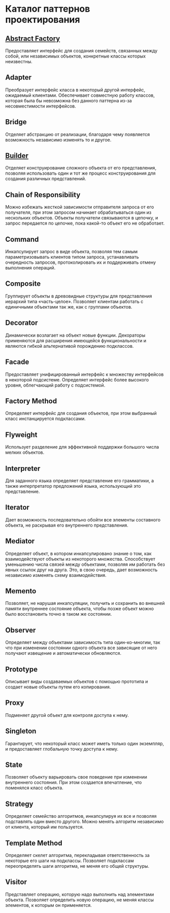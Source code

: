 # Каталог паттернов проектирования
## [Abstract Factory](./creational/abstract_factory/description.md)
Предоставляет интерфейс для создания семейств, связанных между собой, или независимых объектов, конкретные классы 
которых неизвестны.
## Adapter
Преобразует интерфейс класса в некоторый другой интерфейс, ожидаемый клиентами. Обеспечивает совместную работу классов, 
которая была бы невозможна без данного паттерна из-за несовместимости интерфейсов.
## Bridge
Отделяет абстракцию от реализации, благодаря чему появляется возможность независимо изменять то и другое.
## [Builder](./creational/builder/description.md)
Отделяет конструирование сложного объекта от его представления, позволяя использовать один и тот же процесс
конструирования для создания различных представлений.
## Chain of Responsibility
Можно избежать жесткой зависимости отправителя запроса от его получателя, при этом запросом начинает обрабатываться 
один из нескольких объектов. Объекты получатели связываются в цепочку, и запрос передается по цепочке, пока какой-то 
объект его не обработает.
## Command
Инкапсулирует запрос в виде объекта, позволяя тем самым параметризовывать клиентов типом запроса, устанавливать 
очередность запросов, протоколировать их и поддерживать отмену выполнения операций.
## Composite
Группирует объекты в древовидные структуры для представления иерархий типа «часть-целое». Позволяет клиентам работать 
с единичными объектами так же, как с группами объектов.
## Decorator
Динамически возлагает на объект новые функции. Декораторы применяются для расширения имеющейся функциональности и
являются гибкой альтернативой порождению подклассов.
## Facade
Предоставляет унифицированный интерфейс к множеству интерфейсов в некоторой подсистеме. Определяет интерфейс более
высокого уровня, облегчающий работу с подсистемой.
## Factory Method
Определяет интерфейс для создания объектов, при этом выбранный класс инстанцируется подклассами.
## Flyweight
Использует разделение для эффективной поддержки большого числа мелких объектов.
## Interpreter
Для заданного языка определяет представление его грамматики, а также интерпретатор предложений языка, использующий это
представление.
## Iterator
Дает возможность последовательно обойти все элементы составного объекта, не раскрывая его внутреннего представления.
## Mediator
Определяет объект, в котором инкапсулировано знание о том, как взаимодействуют объекты из некоторого множества.
Способствует уменьшению числа связей между объектами, позволяя им работать без явных ссылок друг на друга. Это, в свою
очередь, дает возможность независимо изменять схему взаимодействия.
## Memento
Позволяет, не нарушая инкапсуляции, получить и сохранить во внешней памяти внутреннее состояние объекта, чтобы позже
объект можно было восстановить точно в таком же состоянии.
## Observer
Определяет между объектами зависимость типа один-ко-многим, так что при изменении состоянии одного объекта все
зависящие от него получают извещение и автоматически обновляются.
## Prototype
Описывает виды создаваемых объектов с помощью прототипа и создает новые объекты путем его копирования.
## Proxy
Подменяет другой объект для контроля доступа к нему.
## Singleton
Гарантирует, что некоторый класс может иметь только один экземпляр, и предоставляет глобальную точку доступа к нему.
## State
Позволяет объекту варьировать свое поведение при изменении внутреннего состояния. При этом создается впечатление, что
поменялся класс объекта.
## Strategy
Определяет семейство алгоритмов, инкапсулируя их все и позволяя подставлять один вместо другого. Можно менять алгоритм
независимо от клиента, который им пользуется.
## Template Method
Определяет скелет алгоритма, перекладывая ответственность за некоторые его шаги на подклассы. Позволяет подклассам 
переопределять шаги алгоритма, не меняя его общей структуры.
## Visitor
Представляет операцию, которую надо выполнить над элементами объекта. Позволяет определить новую операцию, не меняя
классы элементов, к которым он применяется.